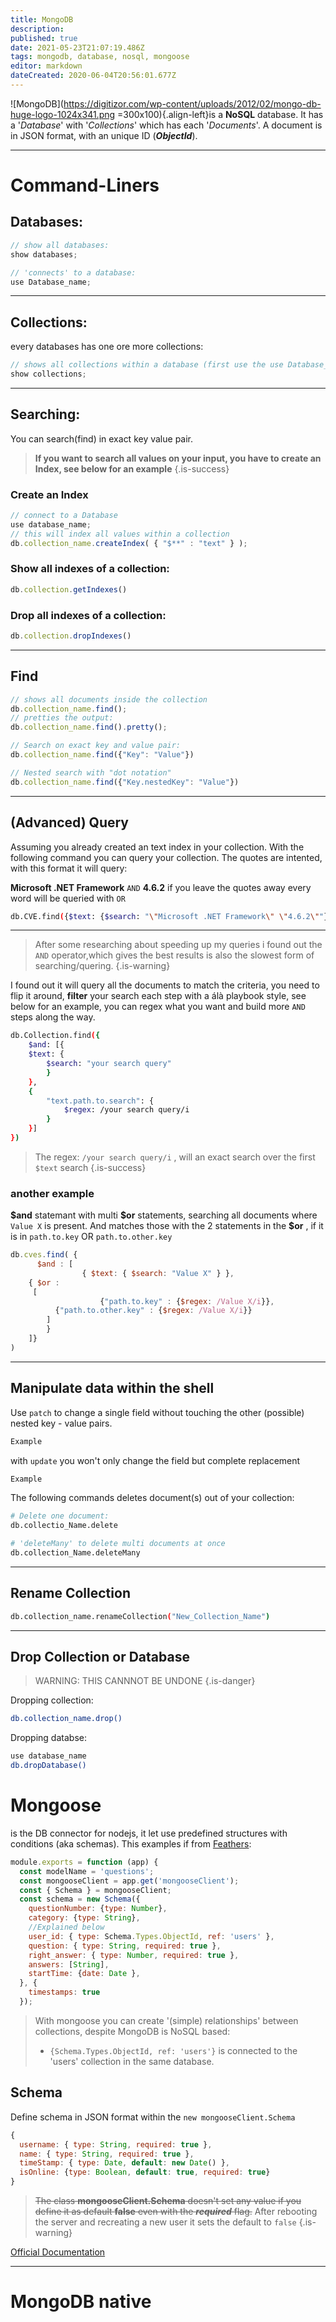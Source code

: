 ```yaml
---
title: MongoDB
description: 
published: true
date: 2021-05-23T21:07:19.486Z
tags: mongodb, database, nosql, mongoose
editor: markdown
dateCreated: 2020-06-04T20:56:01.677Z
---
```


![MongoDB](https://digitizor.com/wp-content/uploads/2012/02/mongo-db-huge-logo-1024x341.png =300x100){.align-left}is a **NoSQL** database.
It has a '*Database*' with '*Collections*' which has each '*Documents*'.
A document is in JSON format, with an unique ID (***ObjectId***).

---

# Command-Liners

## Databases:

```js
// show all databases: 
show databases;
```
```js
// 'connects' to a database:
use Database_name;
```
---
## Collections:
every databases has one ore more collections:

```js
// shows all collections within a database (first use the use Database_name command)
show collections;
```
---
## Searching:
You can search(find) in exact key value pair.
> **If you want to search all values on your input, you have to create an Index, see below for an example**
{.is-success}
### Create an Index
```js
// connect to a Database
use database_name;
// this will index all values within a collection
db.collection_name.createIndex( { "$**" : "text" } );
```

### Show all indexes of a collection:

```js
db.collection.getIndexes()
``` 


### Drop all indexes of a collection:

```js
db.collection.dropIndexes()
``` 
---
## Find
```js
// shows all documents inside the collection
db.collection_name.find();
// pretties the output:
db.collection_name.find().pretty();
```
```js
// Search on exact key and value pair:
db.collection_name.find({"Key": "Value"})
```
```js
// Nested search with "dot notation"
db.collection_name.find({"Key.nestedKey": "Value"})
```
---

## (Advanced) Query
Assuming you already created an text index in your collection.
With the following command you can query your collection.
The quotes are intented, with this format it will query:

**Microsoft .NET Framework** `AND` **4.6.2**
if you leave the quotes away every word will be queried with `OR`

```bash
db.CVE.find({$text: {$search: "\"Microsoft .NET Framework\" \"4.6.2\""}}).pretty()
```

---

> After some researching about speeding up my queries i found out the `AND` operator,which gives the best results is also the slowest form of searching/quering.
{.is-warning}

I found out it will query all the documents to match the criteria, you need to flip it around, **filter** your search each step with a álà playbook style, see below for an example, you can regex what you want and build more `AND` steps along the way.




```bash
db.Collection.find({
	$and: [{
  	$text: {
    	$search: "your search query"
		}
	},
	{
		"text.path.to.search": {
			$regex: /your search query/i
		}
	}]
})
```

> The regex: `/your search query/i` , will an exact search over the first `$text` search
{.is-success}


### another example
**\$and** statemant with multi **\$or** statements, searching all documents where `Value X` is present.
And matches those with the 2 statements in the **\$or** , if it is in `path.to.key` OR `path.to.other.key`
```js
db.cves.find( {
      $and : [
				{ $text: { $search: "Value X" } },
    { $or : 
     [ 
					{"path.to.key" : {$regex: /Value X/i}},
          {"path.to.other.key" : {$regex: /Value X/i}}
		]
		}
	]}
)
```



----

## Manipulate data within the shell
Use `patch` to change a single field without touching the other (possible) nested key - value pairs.

```bash
Example
```

with `update` you won't only change the field but complete replacement

```bash
Example
```

The following commands deletes document(s) out of your collection:
```bash
# Delete one document:
db.collectio_Name.delete
```
``` bash
# 'deleteMany' to delete multi documents at once
db.collection_Name.deleteMany
```


---
## Rename Collection

```bash
db.collection_name.renameCollection("New_Collection_Name")
```

---
## Drop Collection or Database
> WARNING: THIS CANNNOT BE UNDONE
{.is-danger}

Dropping collection:
```bash
db.collection_name.drop()

```

Dropping databse:
```bash
use database_name
db.dropDatabase()
```


# Mongoose

is the DB connector for nodejs, it let use predefined structures with conditions (aka schemas).
This examples if from [Feathers](/Feathers):
```js
module.exports = function (app) {
  const modelName = 'questions';
  const mongooseClient = app.get('mongooseClient');
  const { Schema } = mongooseClient;
  const schema = new Schema({
    questionNumber: {type: Number},
    category: {type: String},
    //Explained below
    user_id: { type: Schema.Types.ObjectId, ref: 'users' },
    question: { type: String, required: true },
    right_answer: { type: Number, required: true },
    answers: [String],
    startTime: {date: Date },
  }, {
    timestamps: true
  });
```

> With mongoose you can create '(simple) relationships' between collections, despite MongoDB is NoSQL based:
> - `{Schema.Types.ObjectId, ref: 'users'}` is connected to the 'users' collection in the same database.

## Schema
Define schema in JSON format within the `new mongooseClient.Schema`

```js
{
  username: { type: String, required: true },
  name: { type: String, required: true },
  timeStamp: { type: Date, default: new Date() },
  isOnline: {type: Boolean, default: true, required: true}
}
```
> ~~The class **mongooseClient.Schema** doesn't set any value if you define it as default **false** even with the ***required*** flag.~~ 
After rebooting the server and recreating a new user it sets the default to `false`
{.is-warning}


[Official Documentation](http://mongoosejs.com/docs/models.html)

---
# MongoDB native

```bash
```